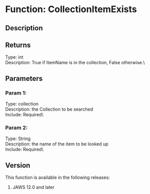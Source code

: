 # Function: CollectionItemExists

## Description

## Returns

Type: int\
Description: True if ItemName is in the collection, False otherwise.\

## Parameters

### Param 1:

Type: collection\
Description: the Collection to be searched\
Include: Required\

### Param 2:

Type: String\
Description: the name of the item to be looked up\
Include: Required\

## Version

This function is available in the following releases:

1.  JAWS 12.0 and later
